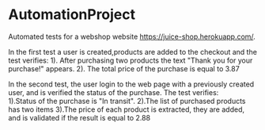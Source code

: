 # AutomationProject
Automated tests for a webshop website https://juice-shop.herokuapp.com/.

In the first test a user is created,products are added to the checkout and the test verifies:
  1). After purchasing two products the text "Thank you for your purchase!" appears.
  2). The total price of the purchase is equal to 3.87

In the second test, the user login to the web page with a previously created user, 
and is verified the status of the purchase. The test verifies:   
  1).Status of the purchase is "In transit".
  2).The list of purchased products has two items
  3).The price of each product is extracted, they are added, and is validated if the result is equal to 2.88
